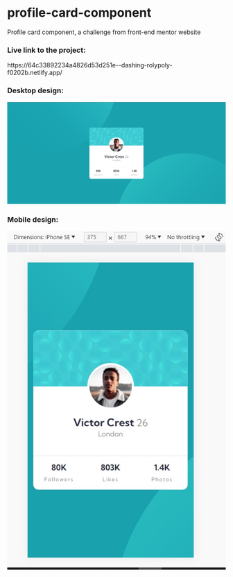# profile-card-component
Profile card component, a challenge from front-end mentor website

<h3> Live link to the project: </h3>
https://64c33892234a4826d53d251e--dashing-rolypoly-f0202b.netlify.app/

<h3>Desktop design:</h3>
<img src="/screenshots/desktop.jpg" alt="Desktop design">

<h3>Mobile design:</h3>
<img src="/screenshots/mobile.jpg" alt="Mobile design">
